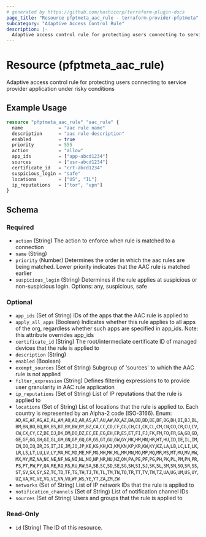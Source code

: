 ```yaml
---
# generated by https://github.com/hashicorp/terraform-plugin-docs
page_title: "Resource pfptmeta_aac_rule - terraform-provider-pfptmeta"
subcategory: "Adaptive Access Control Rule"
description: |-
  Adaptive access control rule for protecting users connecting to service provider application under risky conditions
---
```


# Resource (pfptmeta_aac_rule)

Adaptive access control rule for protecting users connecting to service provider application under risky conditions

## Example Usage

```terraform
resource "pfptmeta_aac_rule" "aac_rule" {
  name             = "aac rule name"
  description      = "aac rule description"
  enabled          = true
  priority         = 555
  action           = "allow"
  app_ids          = ["app-abcd1234"]
  sources          = ["usr-abcd1234"]
  certificate_id   = "crt-abcd1234"
  suspicious_login = "safe"
  locations        = ["US", "IL"]
  ip_reputations   = ["tor", "vpn"]
}
```

<!-- schema generated by tfplugindocs -->
## Schema

### Required

- `action` (String) The action to enforce when rule is matched to a connection
- `name` (String)
- `priority` (Number) Determines the order in which the aac rules are being matched. Lower priority indicates that the AAC rule is matched earlier
- `suspicious_login` (String) Determines if the rule applies at suspicious or non-suspicious login. Options: any, suspicious, safe

### Optional

- `app_ids` (Set of String) IDs of the apps that the AAC rule is applied to
- `apply_all_apps` (Boolean) Indicates whether this rule applies to all apps of the org, regardless whether such apps are specified in app_ids. Note: this attribute overrides app_ids
- `certificate_id` (String) The root/intermediate certificate ID of managed devices that the rule is applied to
- `description` (String)
- `enabled` (Boolean)
- `exempt_sources` (Set of String) Subgroup of 'sources' to which the AAC rule is not applied
- `filter_expression` (String) Defines filtering expressions to to provide user granularity in AAC rule application
- `ip_reputations` (Set of String) List of IP reputations that the rule is applied to
- `locations` (Set of String) List of locations that the rule is applied to. Each country is represented by an Alpha-2 code (ISO-3166). Enum: `AD`,`AE`,`AF`,`AG`,`AI`,`AL`,`AM`,`AO`,`AQ`,`AR`,`AS`,`AT`,`AU`,`AW`,`AX`,`AZ`,`BA`,`BB`,`BD`,`BE`,`BF`,`BG`,`BH`,`BI`,`BJ`,`BL`,`BM`,`BN`,`BO`,`BQ`,`BR`,`BS`,`BT`,`BV`,`BW`,`BY`,`BZ`,`CA`,`CC`,`CD`,`CF`,`CG`,`CH`,`CI`,`CK`,`CL`,`CM`,`CN`,`CO`,`CR`,`CU`,`CV`,`CW`,`CX`,`CY`,`CZ`,`DE`,`DJ`,`DK`,`DM`,`DO`,`DZ`,`EC`,`EE`,`EG`,`EH`,`ER`,`ES`,`ET`,`FI`,`FJ`,`FK`,`FM`,`FO`,`FR`,`GA`,`GB`,`GD`,`GE`,`GF`,`GG`,`GH`,`GI`,`GL`,`GM`,`GN`,`GP`,`GQ`,`GR`,`GS`,`GT`,`GU`,`GW`,`GY`,`HK`,`HM`,`HN`,`HR`,`HT`,`HU`,`ID`,`IE`,`IL`,`IM`,`IN`,`IO`,`IQ`,`IR`,`IS`,`IT`,`JE`,`JM`,`JO`,`JP`,`KE`,`KG`,`KH`,`KI`,`KM`,`KN`,`KP`,`KR`,`KW`,`KY`,`KZ`,`LA`,`LB`,`LC`,`LI`,`LK`,`LR`,`LS`,`LT`,`LU`,`LV`,`LY`,`MA`,`MC`,`MD`,`ME`,`MF`,`MG`,`MH`,`MK`,`ML`,`MM`,`MN`,`MO`,`MP`,`MQ`,`MR`,`MS`,`MT`,`MU`,`MV`,`MW`,`MX`,`MY`,`MZ`,`NA`,`NC`,`NE`,`NF`,`NG`,`NI`,`NL`,`NO`,`NP`,`NR`,`NU`,`NZ`,`OM`,`PA`,`PE`,`PF`,`PG`,`PH`,`PK`,`PL`,`PM`,`PN`,`PR`,`PS`,`PT`,`PW`,`PY`,`QA`,`RE`,`RO`,`RS`,`RU`,`RW`,`SA`,`SB`,`SC`,`SD`,`SE`,`SG`,`SH`,`SI`,`SJ`,`SK`,`SL`,`SM`,`SN`,`SO`,`SR`,`SS`,`ST`,`SV`,`SX`,`SY`,`SZ`,`TC`,`TD`,`TF`,`TG`,`TH`,`TJ`,`TK`,`TL`,`TM`,`TN`,`TO`,`TR`,`TT`,`TV`,`TW`,`TZ`,`UA`,`UG`,`UM`,`US`,`UY`,`UZ`,`VA`,`VC`,`VE`,`VG`,`VI`,`VN`,`VU`,`WF`,`WS`,`YE`,`YT`,`ZA`,`ZM`,`ZW`
- `networks` (Set of String) List of IP network IDs that the rule is applied to
- `notification_channels` (Set of String) List of notification channel IDs
- `sources` (Set of String) Users and groups that the rule is applied to

### Read-Only

- `id` (String) The ID of this resource.
